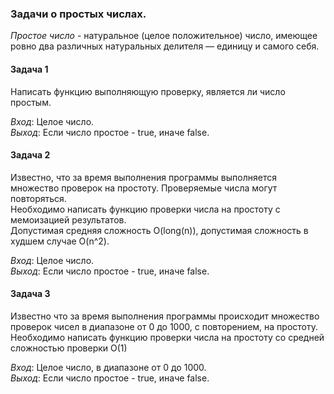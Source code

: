 ### Задачи о простых числах.

*Простое число* -  натуральное (целое положительное) число, имеющее ровно два различных натуральных делителя — единицу и самого себя.  

#### Задача 1
Написать функцию выполняющую проверку, является ли число простым.

*Вход*: Целое число.  
*Выход*: Если число простое - true, иначе false. 

#### Задача 2
Известно, что за время выполнения программы выполняется множество проверок на простоту. Проверяемые числа могут повторяться.    
Необходимо написать функцию проверки числа на простоту с мемоизацией результатов.  
Допустимая средняя сложность O(long(n)), допустимая сложность в худшем случае O(n^2).

*Вход*: Целое число.  
*Выход*: Если число простое - true, иначе false.

#### Задача 3
Известно что за время выполнения программы происходит множество проверок чисел в диапазоне от 0 до 1000, с повторением, на простоту. 
Необходимо написать функцию проверки числа на простоту со средней сложностью проверки O(1)

*Вход*: Целое число, в диапазоне от 0 до 1000.  
*Выход*: Если число простое - true, иначе false.

